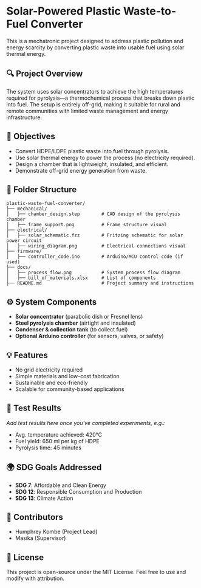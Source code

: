 # Solar-Powered Plastic Waste-to-Fuel Converter

This is a mechatronic project designed to address plastic pollution and energy scarcity by converting plastic waste into usable fuel using solar thermal energy.

## 🔍 Project Overview

The system uses solar concentrators to achieve the high temperatures required for pyrolysis—a thermochemical process that breaks down plastic into fuel. The setup is entirely off-grid, making it suitable for rural and remote communities with limited waste management and energy infrastructure.

## 🎯 Objectives

- Convert HDPE/LDPE plastic waste into fuel through pyrolysis.
- Use solar thermal energy to power the process (no electricity required).
- Design a chamber that is lightweight, insulated, and efficient.
- Demonstrate off-grid energy generation from waste.

## 📂 Folder Structure

```
plastic-waste-fuel-converter/
├── mechanical/
│   ├── chamber_design.step        # CAD design of the pyrolysis chamber
│   ├── frame_support.png          # Frame structure visual
├── electrical/
│   ├── solar_schematic.fzz        # Fritzing schematic for solar power circuit
│   ├── wiring_diagram.png         # Electrical connections visual
├── firmware/
│   ├── controller_code.ino        # Arduino/MCU control code (if used)
├── docs/
│   ├── process_flow.png           # System process flow diagram
│   ├── bill_of_materials.xlsx     # List of components
├── README.md                      # Project summary and instructions
```

## ⚙️ System Components

- **Solar concentrator** (parabolic dish or Fresnel lens)
- **Steel pyrolysis chamber** (airtight and insulated)
- **Condenser & collection tank** (to collect fuel)
- **Optional Arduino controller** (for sensors, valves, or safety)

## 💡 Features

- No grid electricity required
- Simple materials and low-cost fabrication
- Sustainable and eco-friendly
- Scalable for community-based applications

## 🧪 Test Results

*Add test results here once you've completed experiments, e.g.:*

- Avg. temperature achieved: 420°C
- Fuel yield: 650 ml per kg of HDPE
- Pyrolysis time: 45 minutes

## 🌍 SDG Goals Addressed

- **SDG 7**: Affordable and Clean Energy
- **SDG 12**: Responsible Consumption and Production
- **SDG 13**: Climate Action

## 🤝 Contributors

- Humphrey Kombe (Project Lead)
- Masika (Supervisor)

## 📄 License

This project is open-source under the MIT License. Feel free to use and modify with attribution.
